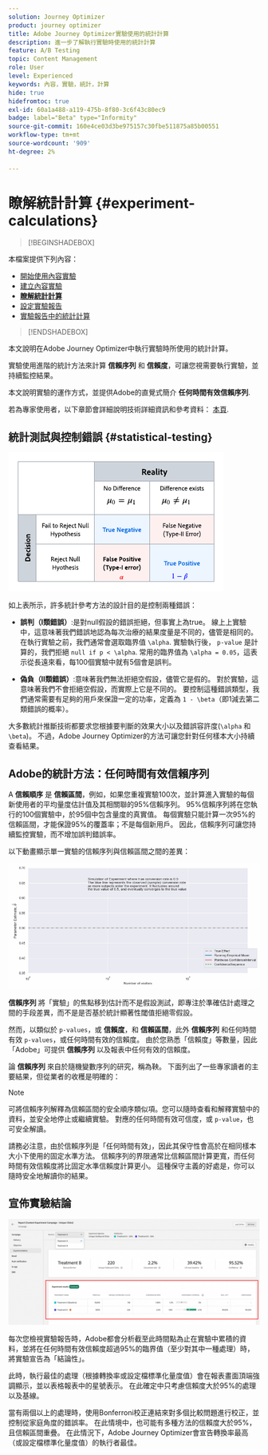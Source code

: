 ```yaml
---
solution: Journey Optimizer
product: journey optimizer
title: Adobe Journey Optimizer實驗使用的統計計算
description: 進一步了解執行實驗時使用的統計計算
feature: A/B Testing
topic: Content Management
role: User
level: Experienced
keywords: 內容，實驗，統計，計算
hide: true
hidefromtoc: true
exl-id: 60a1a488-a119-475b-8f80-3c6f43c80ec9
badge: label="Beta" type="Informity"
source-git-commit: 160e4ce03d3be975157c30fbe511875a85b00551
workflow-type: tm+mt
source-wordcount: '909'
ht-degree: 2%

---
```


# 瞭解統計計算 {#experiment-calculations}

>[!BEGINSHADEBOX]

本檔案提供下列內容：

* [開始使用內容實驗](get-started-experiment.md)
* [建立內容實驗](content-experiment.md)
* **[瞭解統計計算](experiment-calculations.md)**
* [設定實驗報告](reporting-configuration.md)
* [實驗報告中的統計計算](experiment-report-calculations.md)

>[!ENDSHADEBOX]

本文說明在Adobe Journey Optimizer中執行實驗時所使用的統計計算。

實驗使用進階的統計方法來計算 **信賴序列** 和 **信賴度**，可讓您視需要執行實驗，並持續監控結果。

本文說明實驗的運作方式，並提供Adobe的直覺式簡介 **任何時間有效信賴序列**.

若為專家使用者，以下章節會詳細說明技術詳細資訊和參考資料： [本頁](../campaigns/assets/confidence_sequence_technical_details.pdf).

## 統計測試與控制錯誤 {#statistical-testing}

![](assets/technote_1.png)

如上表所示，許多統計參考方法的設計目的是控制兩種錯誤：

* **誤判（I類錯誤）**:是對null假設的錯誤拒絕，但事實上為true。 線上上實驗中，這意味著我們錯誤地認為每次治療的結果度量是不同的，儘管是相同的。
   </br>在執行實驗之前，我們通常會選取臨界值 `\alpha`. 實驗執行後， `p-value` 是計算的，我們拒絕 `null if p < \alpha`. 常用的臨界值為 `\alpha = 0.05`，這表示從長遠來看，每100個實驗中就有5個會是誤判。

* **偽負（II類錯誤）**:意味著我們無法拒絕空假設，儘管它是假的。 對於實驗，這意味著我們不會拒絕空假設，而實際上它是不同的。 要控制這種錯誤類型，我們通常需要有足夠的用戶來保證一定的功率，定義為 `1 - \beta`（即1減去第二類錯誤的概率）。

大多數統計推斷技術都要求您根據要判斷的效果大小以及錯誤容許度(`\alpha` 和 `\beta`)。 不過，Adobe Journey Optimizer的方法可讓您針對任何樣本大小持續查看結果。

## Adobe的統計方法：任何時間有效信賴序列

A **信賴順序** 是 **信賴區間**，例如，如果您重複實驗100次，並計算進入實驗的每個新使用者的平均量度估計值及其相關聯的95%信賴序列。 95%信賴序列將在您執行的100個實驗中，於95個中包含量度的真實值。 每個實驗只能計算一次95%的信賴區間，才能保證95%的覆蓋率；不是每個新用戶。 因此，信賴序列可讓您持續監控實驗，而不增加誤判錯誤率。

以下動畫顯示單一實驗的信賴序列與信賴區間之間的差異：

![](assets/technote_2.gif)

**信賴序列** 將「實驗」的焦點移到估計而不是假設測試，即專注於準確估計處理之間的手段差異，而不是是否基於統計顯著性閾值拒絕零假設。

然而，以類似於 `p-values`，或 **信賴度**，和 **信賴區間**，此外 **信賴序列** 和任何時間有效 `p-values`，或任何時間有效的信賴度。 由於您熟悉「信賴度」等數量，因此「Adobe」可提供 **信賴序列** 以及報表中任何有效的信賴度。

論 **信賴序列** 來自於隨機變數序列的研究，稱為鞅。 下面列出了一些專家讀者的主要結果，但從業者的收穫是明確的：

>[!NOTE]
>
>可將信賴序列解釋為信賴區間的安全順序類似項。您可以隨時查看和解釋實驗中的資料，並安全地停止或繼續實驗。 對應的任何時間有效可信度，或 `p-value`，也可安全解讀。

請務必注意，由於信賴序列是「任何時間有效」，因此其保守性會高於在相同樣本大小下使用的固定水準方法。 信賴序列的界限通常比信賴區間計算更寬，而任何時間有效信賴度將比固定水準信賴度計算更小。 這種保守主義的好處是，你可以隨時安全地解讀你的結果。

## 宣佈實驗結論

![](assets/experimentation_report_2.png)

每次您檢視實驗報告時，Adobe都會分析截至此時間點為止在實驗中累積的資料，並將在任何時間有效信賴度超過95%的臨界值（至少對其中一種處理）時，將實驗宣告為「結論性」。

此時，執行最佳的處理（根據轉換率或設定檔標準化量度值）會在報表畫面頂端強調顯示，並以表格報表中的星號表示。 在此確定中只考慮信賴度大於95%的處理以及基線。

當有兩個以上的處理時，使用Bonferroni校正連結來對多個比較問題進行校正，並控制從家庭角度的錯誤率。 在此情境中，也可能有多種方法的信賴度大於95%，且信賴區間重疊。 在此情況下，Adobe Journey Optimizer會宣告轉換率最高（或設定檔標準化量度值）的執行者最佳。
